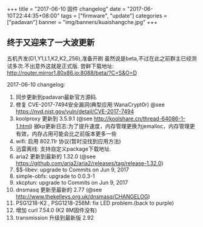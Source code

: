 +++
title = "2017-06-10 固件 changelog"
date = "2017-06-10T22:44:35+08:00"
tags = ["firmware", "update"]
categories = ["padavan"]
banner = "img/banners/kuaishangche.jpg"
+++

## 终于又迎来了一大波更新

五机齐发(D1,Y1,L1,K2,K2_256),准备开刷
虽然说是beta,不过在此之前群主已经测试多次.不出意外这就是正式版.
尝鲜下载地址:
http://router.mirror1.80x86.io:8088/beta/?C=S&O=D

2017-06-10 changelog:

1. 同步更新到padavan最新官方源码.
2. 修复 CVE-2017-7494安全漏洞(典型应用:WanaCrypt0r)
   @see https://nvd.nist.gov/vuln/detail/CVE-2017-7494
3. koolproxy 更新到 3.5.9.1 (@see http://koolshare.cn/thread-64086-1-1.html)
   据kp更新日志:为了提升速度，内存管理更换为jemalloc，内存管理更有效，内存占用可能会比之前版本更多一些
4. wifi: 启用 802.11r 协议(暂时没找到应用方法)
5. 迅雷离线: 支持自定义package下载地址.
6. aria2 更新到最新的 1.32.0 (@see https://github.com/aria2/aria2/releases/tag/release-1.32.0)
7. $$-libev: upgrade to Commits on Jun 9, 2017
8. simple-obfs: upgrade to 0.0.3-1
9. xkcptun: upgrade to Commits on Jun 9, 2017
10. dnsmasq 更新至最新的 2.77 (@see http://www.thekelleys.org.uk/dnsmasq/CHANGELOG)
11. PSG1218-K2 , PSG1218-256M: fix LED problem.(back to purple)
12. 增加 curl 7.54.0 (K2 8M固件没有)
13. transmission 升级到最新版 2.92
